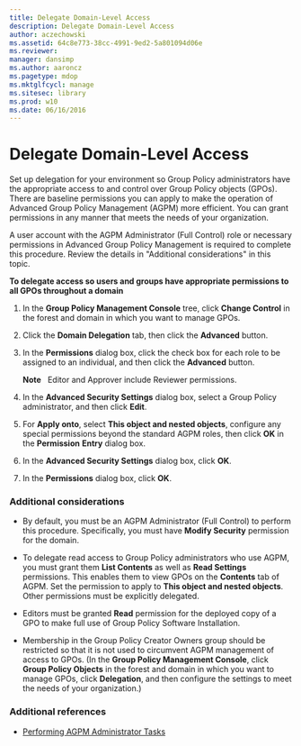 ```yaml
---
title: Delegate Domain-Level Access
description: Delegate Domain-Level Access
author: aczechowski
ms.assetid: 64c8e773-38cc-4991-9ed2-5a801094d06e
ms.reviewer: 
manager: dansimp
ms.author: aaroncz
ms.pagetype: mdop
ms.mktglfcycl: manage
ms.sitesec: library
ms.prod: w10
ms.date: 06/16/2016
---
```



# Delegate Domain-Level Access


Set up delegation for your environment so Group Policy administrators have the appropriate access to and control over Group Policy objects (GPOs). There are baseline permissions you can apply to make the operation of Advanced Group Policy Management (AGPM) more efficient. You can grant permissions in any manner that meets the needs of your organization.

A user account with the AGPM Administrator (Full Control) role or necessary permissions in Advanced Group Policy Management is required to complete this procedure. Review the details in "Additional considerations" in this topic.

**To delegate access so users and groups have appropriate permissions to all GPOs throughout a domain**

1.  In the **Group Policy Management Console** tree, click **Change Control** in the forest and domain in which you want to manage GPOs.

2.  Click the **Domain Delegation** tab, then click the **Advanced** button.

3.  In the **Permissions** dialog box, click the check box for each role to be assigned to an individual, and then click the **Advanced** button.

    **Note**  
    Editor and Approver include Reviewer permissions.

     

4.  In the **Advanced Security Settings** dialog box, select a Group Policy administrator, and then click **Edit**.

5.  For **Apply onto**, select **This object and nested objects**, configure any special permissions beyond the standard AGPM roles, then click **OK** in the **Permission** **Entry** dialog box.

6.  In the **Advanced Security Settings** dialog box, click **OK**.

7.  In the **Permissions** dialog box, click **OK**.

### Additional considerations

-   By default, you must be an AGPM Administrator (Full Control) to perform this procedure. Specifically, you must have **Modify Security** permission for the domain.

-   To delegate read access to Group Policy administrators who use AGPM, you must grant them **List Contents** as well as **Read Settings** permissions. This enables them to view GPOs on the **Contents** tab of AGPM. Set the permission to apply to **This object and nested objects**. Other permissions must be explicitly delegated.

-   Editors must be granted **Read** permission for the deployed copy of a GPO to make full use of Group Policy Software Installation.

-   Membership in the Group Policy Creator Owners group should be restricted so that it is not used to circumvent AGPM management of access to GPOs. (In the **Group Policy Management Console**, click **Group Policy Objects** in the forest and domain in which you want to manage GPOs, click **Delegation**, and then configure the settings to meet the needs of your organization.)

### Additional references

-   [Performing AGPM Administrator Tasks](performing-agpm-administrator-tasks.md)

 

 





